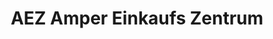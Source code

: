 ---
title: "AEZ Amper Einkaufs Zentrum"
url: /fuerstenfeldbruck/aez-amper-einkaufs-zentrum/
shop: Supermarkt
---